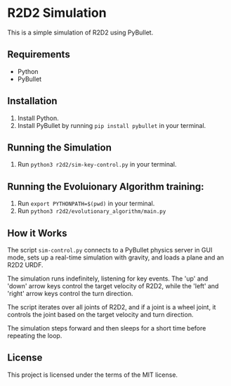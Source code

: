 # R2D2 Simulation

This is a simple simulation of R2D2 using PyBullet.

## Requirements

- Python
- PyBullet

## Installation

1. Install Python.
2. Install PyBullet by running `pip install pybullet` in your terminal.

## Running the Simulation

1. Run `python3 r2d2/sim-key-control.py` in your terminal.

## Running the Evoluionary Algorithm training:

1. Run `export PYTHONPATH=$(pwd)` in your terminal.
2. Run `python3 r2d2/evolutionary_algorithm/main.py`

## How it Works

The script `sim-control.py` connects to a PyBullet physics server in GUI mode, sets up a real-time simulation with gravity, and loads a plane and an R2D2 URDF.

The simulation runs indefinitely, listening for key events. The 'up' and 'down' arrow keys control the target velocity of R2D2, while the 'left' and 'right' arrow keys control the turn direction.

The script iterates over all joints of R2D2, and if a joint is a wheel joint, it controls the joint based on the target velocity and turn direction.

The simulation steps forward and then sleeps for a short time before repeating the loop.

## License

This project is licensed under the terms of the MIT license.